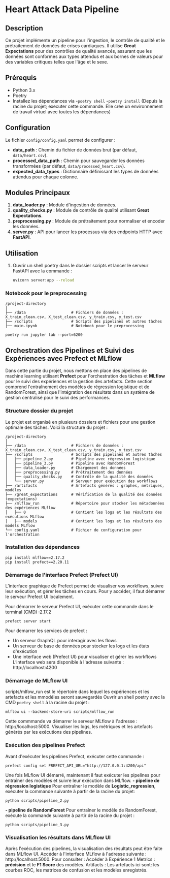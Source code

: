 # Heart Attack Data Pipeline

## Description
Ce projet implémente un pipeline pour l'ingestion, le contrôle de qualité et le prétraitement de données de crises cardiaques. Il utilise **Great Expectations** pour des contrôles de qualité avancés, assurant que les données sont conformes aux types attendus et aux bornes de valeurs pour des variables critiques telles que l'âge et le sexe.

## Prérequis
- Python 3.x
- Poetry 
- Installez les dépendances via 
  -`poetry shell`
  -`poetry install` (Depuis la racine du projet; executer cette commande. Elle crée un environnement de travail virtuel avec toutes les dépendances)

## Configuration
Le fichier `config/config.yaml` permet de configurer :
- **data_path** : Chemin du fichier de données brut (par défaut, `data/heart.csv`).
- **processed_data_path** : Chemin pour sauvegarder les données transformées (par défaut, `data/processed_heart.csv`).
- **expected_data_types** : Dictionnaire définissant les types de données attendus pour chaque colonne.

## Modules Principaux
1. **data_loader.py** : Module d'ingestion de données.
2. **quality_checks.py** : Module de contrôle de qualité utilisant **Great Expectations**.
3. **preprocessing.py** : Module de prétraitement pour normaliser et encoder les données.
4. **server.py** : API pour lancer les processus via des endpoints HTTP avec **FastAPI**.

## Utilisation
1. Ouvrir un shell poetry dans le dossier scripts et lancer le serveur FastAPI avec la commande :
   ```bash
   uvicorn server:app --reload
   ```


### Notebook pour le preprocessing
```
/project-directory
│
├── /data                    # Fichiers de données : X_train_clean.csv, X_test_clean.csv, y_train.csv, y_test.csv
├── /scripts                 # Scripts des pipelines et autres tâches
├── main.ipynb               # Notebook pour le preprocessing

```


 ```poetry shell
poetry run jupyter lab --port=6200
```



## Orchestration des Pipelines et Suivi des Expériences avec Prefect et MLflow

Dans cette partie du projet, nous mettons en place des pipelines de machine learning utilisant **Prefect** pour l'orchestration des tâches et **MLflow** pour le suivi des expériences et la gestion des artefacts. Cette section comprend l'entraînement des modèles de régression logistique et de RandomForest, ainsi que l'intégration des résultats dans un système de gestion centralisé pour le suivi des performances.
### Structure dossier du projet
Le projet est organisé en plusieurs dossiers et fichiers pour une gestion optimale des tâches. 
Voici la structure du projet :

```
/project-directory
│
├── /data                    # Fichiers de données : X_train_clean.csv, X_test_clean.csv, y_train.csv, y_test.csv
├── /scripts                 # Scripts des pipelines et autres tâches
│   ├── pipeline_2.py        # Pipeline avec régression logistique
│   ├── pipeline_3.py        # Pipeline avec RandomForest
│   ├── data_loader.py       # Chargement des données
│   ├── preprocessing.py     # Prétraitement des données
│   ├── quality_checks.py    # Contrôle de la qualité des données
│   └── server.py            # Serveur pour exécution des workflows
├── /artifacts               # Artefacts générés : graphes, métriques, modèles
├── /great_expectations      # Vérification de la qualité des données (expectations)
├── /mlflow_run              # Répertoire pour stocker les métadonnées des expériences MLflow
│   ├── 0                    # Contient les logs et les résultats des exécutions MLflow
│   ├── models               # Contient les logs et les résultats des models MLflow
└── config.yaml              # Fichier de configuration pour l'orchestration
```

### Installation des dépendances 

 ```poetry shell
pip install mlflow==2.17.2
pip install prefect==2.20.11
```

### Démarrage de l'interface Prefect (Prefect UI)
L’interface graphique de Prefect permet de visualiser vos workflows, suivre leur exécution, et gérer les tâches en cours. Pour y accéder, il faut démarrer le serveur Prefect UI localement.

Pour démarrer le serveur Prefect UI, exécuter cette commande dans le terminal (CMD) :2.17.2

  ```poetry shell
prefect server start
   ```

Pour demarrer les services de prefect :
- Un serveur GraphQL pour interagir avec les flows
- Un serveur de base de données pour stocker les logs et les états d'exécution
- Une interface web (Prefect UI) pour visualiser et gérer les workflows
L’interface web sera disponible à l'adresse suivante : http://localhost:4200


### Démarrage de MLflow UI
scripts/mlfow_run est le répertoire dans lequel les expériences et les artefacts et les mmodéles seront sauvegardés
Ouvrir un shell poetry avec la  CMD `poetry shell` à la racine du projet :
  ```poetry shell
 mlflow ui --backend-store-uri scripts/mlflow_run
   ```

 Cette commmande va démarrer le serveur MLflow à l'adresse : http://localhost:5000. Visualiser les logs, les métriques et les artefacts générés par les exécutions des pipelines.
 
  ### Exécution des pipelines Prefect
Avant d'exécuter les pipelines Prefect, exécuter cette commande : 
```poetry shell
prefect config set PREFECT_API_URL="http://127.0.0.1:4200/api"
```
Une fois MLflow UI démarré, maintenant il faut exécuter les pipelines pour entraîner des modèles et suivre leur exécution dans MLflow.
 **- pipeline de régression logistique**
Pour entraîner le modèle de **Logistic_regression**, exécuter la commande suivante à partir de la racine du projet:

  ```poetry shell
python scripts/pipeline_2.py
   ```

**- pipeline de RandomForest**
Pour entraîner le  modèle de RandomForest, exécute la commande suivante à partir de la racine du projet :
  ```poetry shell
python scripts/pipeline_3.py
   ```

### Visualisation les résultats dans MLflow UI
Après l'exécution des pipelines, la visualisation des résultats peut être faite dans MLflow UI. Accéder à l'interface MLflow à l'adresse suivante : http://localhost:5000.
Pour consulter :
Accéder à Expérience 1
Metrics : **précision** et le **F1 Score** des modèles.
Artifacts : Les artefacts ici sont: les courbes ROC, les matrices de confusion et les modèles enregistrés.
